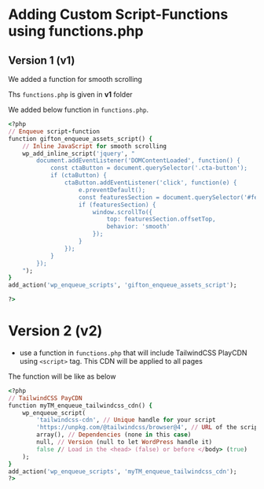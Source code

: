 # Adding Custom Script-Functions using functions.php

## Version 1 (v1)

We added a function for smooth scrolling

Ths `functions.php` is given in **v1** folder

We added below function in `functions.php`.

```ruby
<?php
// Enqueue script-function
function gifton_enqueue_assets_script() {
    // Inline JavaScript for smooth scrolling
    wp_add_inline_script('jquery', "
        document.addEventListener('DOMContentLoaded', function() {
            const ctaButton = document.querySelector('.cta-button');
            if (ctaButton) {
                ctaButton.addEventListener('click', function(e) {
                    e.preventDefault();
                    const featuresSection = document.querySelector('#features');
                    if (featuresSection) {
                        window.scrollTo({
                            top: featuresSection.offsetTop,
                            behavior: 'smooth'
                        });
                    }
                });
            }
        });
    ");
}
add_action('wp_enqueue_scripts', 'gifton_enqueue_assets_script');

?>
```

# Version 2 (v2)

- use a function in `functions.php` that will include TailwindCSS PlayCDN using `<script>` tag. This CDN will be applied to all pages

The function will be like as below

```ruby
<?php
// TailwindCSS PayCDN
function myTM_enqueue_tailwindcss_cdn() {
    wp_enqueue_script(
        'tailwindcss-cdn', // Unique handle for your script
        'https://unpkg.com/@tailwindcss/browser@4', // URL of the script
        array(), // Dependencies (none in this case)
        null, // Version (null to let WordPress handle it)
        false // Load in the <head> (false) or before </body> (true)
    );
}
add_action('wp_enqueue_scripts', 'myTM_enqueue_tailwindcss_cdn');
?>
```

